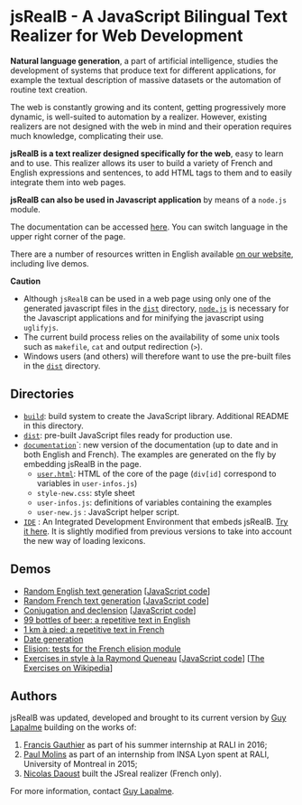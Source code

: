 # jsRealB - A JavaScript Bilingual Text Realizer for Web Development

**Natural language generation**, a part of artificial intelligence, studies the development of systems that produce text for different applications, for example the textual description of massive datasets or the automation of routine text creation.

The web is constantly growing and its content, getting progressively more dynamic, is well-suited to automation by a realizer. However, existing realizers are not designed with the web in mind and their operation requires much knowledge, complicating their use.

**jsRealB is a text realizer designed specifically for the web**, easy to learn and to use. This realizer allows its user to build a variety of French and English expressions and sentences, to add HTML tags to them and to easily integrate them into web pages.

**jsRealB can also be used in Javascript application** by means of a `node.js` module.

The documentation can be accessed [here](https://rawgit.com/rali-udem/JSrealB/master/documentation/user.html). You can switch language in the upper right corner of the page.

There are a number of resources written in English available [on our website](http://rali.iro.umontreal.ca/rali/?q=en/jsrealb-bilingual-text-realiser), including
live demos.

**Caution**

* Although `jsRealB` can be used in a web page using only one of the generated javascript files in the [`dist`](dist/) directory, [`node.js`](https://nodejs.org/en/) is necessary for the Javascript applications and for minifying the javascript using `uglifyjs`.
* The current build process relies on the availability of some unix tools such as `makefile`, `cat` and output redirection (`>`).
* Windows users (and others) will therefore want to use the pre-built files in the [`dist`](dist/) directory.

## Directories
* [`build`](build/): build system to create the JavaScript library. Additional README in this directory.
* [`dist`](dist/): pre-built JavaScript files ready for production use.
* [`documentation`](documentation/)`: new version of the documentation (up to date and in both English and French). The examples are generated on the fly by embedding jsRealB in the page.
    * [`user.html`](https://rawgit.com/rali-udem/JSrealB/master/documentation/user.html): HTML of the core of the page (`div[id]` correspond to variables in `user-infos.js`)
    * ``style-new.css``: style sheet
    * ``user-infos.js``: definitions of variables containing the examples
    * ``user-new.js``  : JavaScript helper script.
* [`IDE`](IDE/) : An Integrated Development Environment that embeds jsRealB. [Try it here](https://rawgit.com/rali-udem/JSrealB/master/IDE/index.html). It is slightly modified from previous versions to take into account the new way of loading lexicons.

## Demos

* [Random English text generation](https://rawgit.com/rali-udem/JSrealB/master/demos/randomGeneration/english.html) [[JavaScript code](demos/randomGeneration/english.js)]
* [Random French text generation](https://rawgit.com/rali-udem/JSrealB/master/demos/randomGeneration/french.html) [[JavaScript code](demos/randomGeneration/french.js)]
* [Conjugation and declension](https://rawgit.com/rali-udem/JSrealB/master/demos/inflection/index.html) [[JavaScript code](demos/inflection/inflection.js)] 
* [99 bottles of beer: a repetitive text in English](https://rawgit.com/rali-udem/JSrealB/master/demos/99BottlesOfBeer/index.html)
* [1 km à pied: a repetitive text in French](https://rawgit.com/rali-udem/JSrealB/master/demos/kilometresAPied/index.html)
* [Date generation](https://rawgit.com/rali-udem/JSrealB/master/demos/date/index.html)
* [Elision: tests for the French elision module](https://rawgit.com/rali-udem/JSrealB/master/demos/elision/index.html)
* [Exercises in style à la Raymond Queneau](http://rawgit.com/rali-udem/JSrealB/master/demos/exercicesDeStyle/index.html) [[JavaScript code](demos/ExercicesDeStyle/exercicesDeStyle.js)] [[The Exercises on Wikipedia](https://en.wikipedia.org/wiki/Exercises_in_Style)]

## Authors
jsRealB was updated, developed and brought to its current version by [Guy Lapalme](http://www.iro.umontreal.ca/~lapalme) building on the works of:

1. [Francis Gauthier](http://www-etud.iro.umontreal.ca/~gauthif) as part of his summer internship at RALI in 2016; 
2. [Paul Molins](http://paul-molins.fr/) as part of an internship from INSA Lyon spent at RALI, University of Montreal in 2015;   
3. [Nicolas Daoust](mailto:n@daou.st) built the JSreal realizer (French only).

For more information, contact [Guy Lapalme](http://rali.iro.umontreal.ca/lapalme).      
